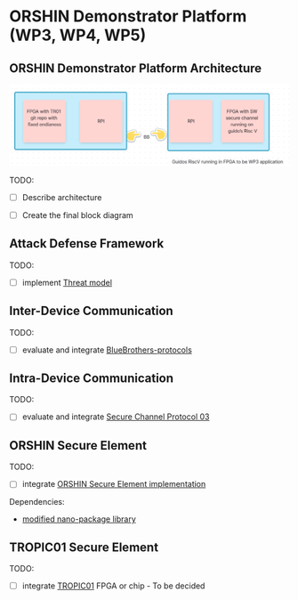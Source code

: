 # ORSHIN Demonstrator Platform (WP3, WP4, WP5)


## ORSHIN Demonstrator Platform Architecture

![ORSHIN Demonstrator Platform Architecture](architecture.png "ORSHIN Demonstrator Platform Architecture")


TODO:
  - [ ] Describe architecture
  - [ ] Create the final block diagram


## Attack Defense Framework

TODO:
  - [ ] implement [Threat model](adf/README.md)


## Inter-Device Communication

TODO:
  - [ ] evaluate and integrate [BlueBrothers-protocols](https://github.com/sacca97/bb-protocols)

## Intra-Device Communication


TODO:
  - [ ] evaluate and integrate [Secure Channel Protocol 03](https://github.com/securitypattern/orshin-STM32-client-scp03-nscp)

## ORSHIN Secure Element

TODO:
  - [ ] integrate [ORSHIN Secure Element implementation](secure-element/)

Dependencies:
  - [modified nano-package library](https://github.com/securitypattern/orshin-rpi_scp03)

## TROPIC01 Secure Element

TODO:
  - [ ] integrate [TROPIC01](https://github.com/tropicsquare/tropic01) FPGA or chip - To be decided

